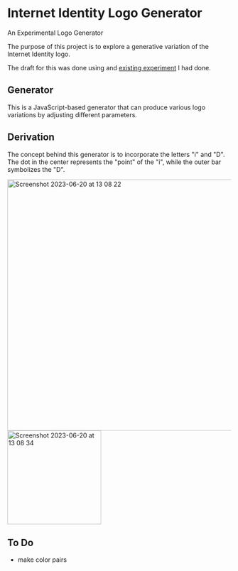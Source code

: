 # Internet Identity Logo Generator

An Experimental Logo Generator

The purpose of this project is to explore a generative variation of the Internet Identity logo.

The draft for this was done using and [existing experiment](https://codepen.io/meodai/pen/dyQXGKB/43ee5a1f7e17a216c22e08432aa4e240) I had done.

## Generator

This is a JavaScript-based generator that can produce various logo variations by adjusting different parameters.

## Derivation

The concept behind this generator is to incorporate the letters "i" and "D". The dot in the center represents the "point" of the "i", while the outer bar symbolizes the "D".

<img width="566" alt="Screenshot 2023-06-20 at 13 08 22" src="https://github.com/dfinity/internet-identity-logo-generartor/assets/608386/074f7785-acd4-4071-aa3d-d5ab45552464">

<img width="211" alt="Screenshot 2023-06-20 at 13 08 34" src="https://github.com/dfinity/internet-identity-logo-generartor/assets/608386/ff337777-eb5c-42d8-8b17-4de43dfa9c5b">


## To Do

- make color pairs
